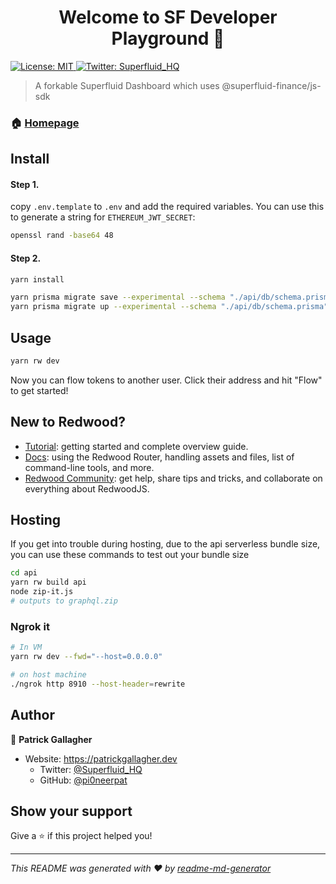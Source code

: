<h1 align="center">Welcome to SF Developer Playground 👋</h1>
<p>
  <a href="#" target="_blank">
    <img alt="License: MIT" src="https://img.shields.io/badge/License-MIT-yellow.svg" />
  </a>
  <a href="https://twitter.com/Superfluid\_HQ" target="_blank">
    <img alt="Twitter: Superfluid_HQ" src="https://img.shields.io/twitter/follow/Superfluid_HQ.svg?style=social" />
  </a>
</p>

> A forkable Superfluid Dashboard which uses @superfluid-finance/js-sdk

### 🏠 [Homepage](https://superfluid.finance)

## Install

#### Step 1.

copy `.env.template` to `.env` and add the required variables. You can use this to generate a string for `ETHEREUM_JWT_SECRET`:

```bash
openssl rand -base64 48
```

#### Step 2.

```sh
yarn install

yarn prisma migrate save --experimental --schema "./api/db/schema.prisma"
yarn prisma migrate up --experimental --schema "./api/db/schema.prisma"
```

## Usage

```sh
yarn rw dev
```

Now you can flow tokens to another user. Click their address and hit "Flow" to get started!

## New to Redwood?

- [Tutorial](https://redwoodjs.com/tutorial/welcome-to-redwood): getting started and complete overview guide.
- [Docs](https://redwoodjs.com/docs/introduction): using the Redwood Router, handling assets and files, list of command-line tools, and more.
- [Redwood Community](https://community.redwoodjs.com): get help, share tips and tricks, and collaborate on everything about RedwoodJS.

## Hosting

If you get into trouble during hosting, due to the api serverless bundle size, you can use these commands to test out your bundle size

```bash
cd api
yarn rw build api
node zip-it.js
# outputs to graphql.zip
```

### Ngrok it

```bash
# In VM
yarn rw dev --fwd="--host=0.0.0.0"

# on host machine
./ngrok http 8910 --host-header=rewrite
```

## Author

👤 **Patrick Gallagher**

- Website: https://patrickgallagher.dev
  - Twitter: [@Superfluid_HQ](https://twitter.com/pi0neerpat)
  - GitHub: [@pi0neerpat](https://github.com/pi0neerpat)

## Show your support

Give a ⭐️ if this project helped you!

---

_This README was generated with ❤️ by [readme-md-generator](https://github.com/kefranabg/readme-md-generator)_
